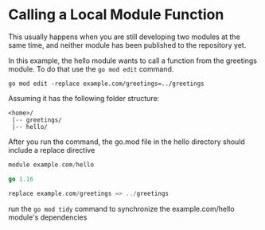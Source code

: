 # Calling a Local Module Function
This usually happens when you are still developing two modules at the same time, and neither module has been published to the repository yet.

In this example, the hello module wants to call a function from the greetings module. To do that use the `go mod edit` command.

```
go mod edit -replace example.com/greetings=../greetings
```

Assuming it has the following folder structure:
```
<home>/
 |-- greetings/
 |-- hello/
```

After you run the command, the go.mod file in the hello directory should include a replace directive
```go
module example.com/hello

go 1.16

replace example.com/greetings => ../greetings
```

run the `go mod tidy` command to synchronize the example.com/hello module's dependencies
